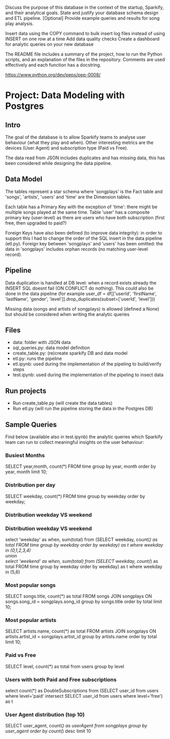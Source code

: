 Discuss the purpose of this database in the context of the startup, Sparkify, and their analytical goals.
State and justify your database schema design and ETL pipeline.
[Optional] Provide example queries and results for song play analysis.

Insert data using the COPY command to bulk insert log files instead of using INSERT on one row at a time
Add data quality checks
Create a dashboard for analytic queries on your new database

The README file includes a summary of the project, how to run the Python scripts, and an explanation of the files in the repository. Comments are used effectively and each function has a docstring.

https://www.python.org/dev/peps/pep-0008/


# Project: Data Modeling with Postgres


## Intro

The goal of the database is to allow Sparkify teams to analyse user behaviour (what they play and when). Other interesting metrics
are the devices (User Agent) and subscription type (Paid vs Free).

The data read from JSON includes duplicates and has missing data, this has been considered while designing the data pipeline.


## Data Model


The tables represent a star schema where 'songplays' is the Fact table and 'songs', 'artists', 'users' and 'time'
are the Dimension tables.

Each table has a Primary Key with the exception of 'time': there might be multiple songs played at the same time.
Table 'user' has a composite primary key (user-level) as there are users who have both subscription (first free, then upgraded to paid?)

Foreign Keys have also been defined (to improve data integrity): in order to support this I had to change the order of
the SQL insert in the data pipeline (etl.py).
Foreign key between 'songplays' and 'users' has been omitted: the data in 'songplays' includes orphan records (no matching user-level record).

## Pipeline

Data duplication is handled at DB level: when a record exists already the INSERT SQL doesnt fail (ON CONFLICT do nothing).
This could also be done in the data pipeline (for example user_df = df[['userId', 'firstName', 'lastName', 'gender', 'level']].drop_duplicates(subset=['userId', 'level']))

Missing data (songs and artists of songplays) is allowed (defined a None) but should be considered when writing the analytic queries


## Files

- data: folder with JSON data
- sql_queries.py: data model definition
- create_table.py: (re)create sparkify DB and data model
- etl.py: runs the pipeline
- etl.ipynb: used during the implementation of the pipeling to build/verify steps
- test.ipynb: used during the implementation of the pipeling to insect data

## Run projects
- Run create_table.py (will create the data tables)
- Run etl.py (will run the pipeline storing the data in the Postgres DB)


## Sample Queries

Find below (available also in test.ipynb) the analytic queries which Sparkify team can run to collect meaningful insights on the user behaviour: 

### Busiest Months
SELECT year,month, count(*) FROM time group by year, month order by year, month limit 10;

### Distribution per day
SELECT weekday, count(*) FROM time group by weekday order by weekday;

### Distribution weekday VS weekend

### Distribution weekday VS weekend
select 'weekday' as when, sum(total) from (SELECT weekday, count(*) as total FROM time group by weekday order by weekday) as t where weekday in (0,1,2,3,4) \
union \
select 'weekend' as when, sum(total) from (SELECT weekday, count(*) as total FROM time group by weekday order by weekday) as t where weekday in (5,6)

### Most popular songs
SELECT songs.title, count(*) as total FROM songs JOIN songplays ON songs.song_id = songplays.song_id group by songs.title order by total limit 10;

### Most popular artists
SELECT artists.name, count(*) as total FROM artists JOIN songplays ON artists.artist_id = songplays.artist_id group by artists.name order by total limit 10;

### Paid vs Free
SELECT level, count(*) as total from users group by level

### Users with both Paid and Free subscriptions
select count(*) as DoubleSubscriptions from (SELECT user_id from users where level='paid' intersect SELECT user_id from users where level='free') as t 

### User Agent distribution (top 10)
SELECT user_agent, count(*) as userAgent from songplays group by user_agent order by count(*) desc limit 10



